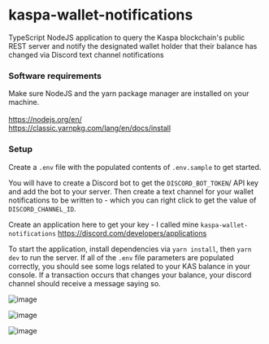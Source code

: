 # kaspa-wallet-notifications

TypeScript NodeJS application to query the Kaspa blockchain's public REST server and notify the designated wallet holder that their balance has changed via Discord text channel notifications

### Software requirements
Make sure NodeJS and the yarn package manager are installed on your machine. <br/> <br/>
https://nodejs.org/en/ <br/>
https://classic.yarnpkg.com/lang/en/docs/install

### Setup 

Create a `.env` file with the populated contents of `.env.sample` to get started. 

You will have to create a Discord bot to get the `DISCORD_BOT_TOKEN`/ API key and add the bot to your server. Then create a text channel for your wallet notifications to be written to - which you can right click to get the value of `DISCORD_CHANNEL_ID`.

Create an application here to get your key - I called mine `kaspa-wallet-notifications` https://discord.com/developers/applications

To start the application, install dependencies via `yarn install`, then `yarn dev` to run the server. If all of the `.env` file parameters are populated correctly, you should see some logs related to your KAS balance in your console. If a transaction occurs that changes your balance, your discord channel should receive a message saying so.

![image](https://user-images.githubusercontent.com/25968605/205380865-0efa23b7-9d44-4cb2-9a95-f4f8876b8d5a.png)

![image](https://user-images.githubusercontent.com/25968605/205376748-f4b58de5-a459-411b-84c2-a618f231bce9.png)

![image](https://user-images.githubusercontent.com/25968605/205376629-7907980a-2590-44de-916a-b59add08a2f4.png)

